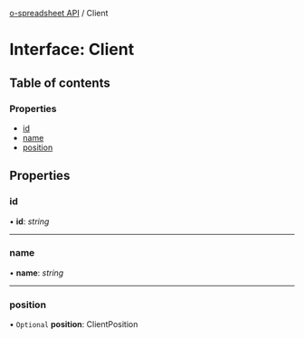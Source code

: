 [o-spreadsheet API](../README.md) / Client

# Interface: Client

## Table of contents

### Properties

- [id](client.md#id)
- [name](client.md#name)
- [position](client.md#position)

## Properties

### id

• **id**: *string*

___

### name

• **name**: *string*

___

### position

• `Optional` **position**: ClientPosition
